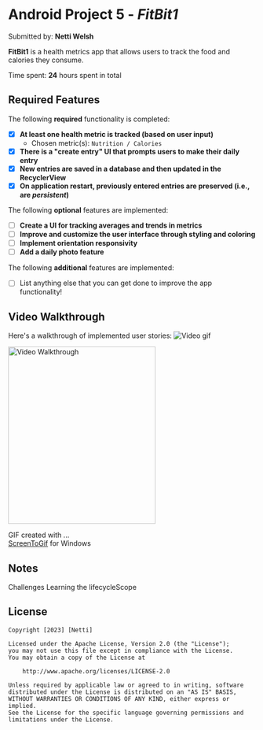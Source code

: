 # Android Project 5 - *FitBit1*

Submitted by: **Netti Welsh**

**FitBit1** is a health metrics app that allows users to track the food and calories they consume.

Time spent: **24** hours spent in total

## Required Features

The following **required** functionality is completed:

- [X] **At least one health metric is tracked (based on user input)**
  - Chosen metric(s): `Nutrition / Calories`
- [X] **There is a "create entry" UI that prompts users to make their daily entry**
- [X] **New entries are saved in a database and then updated in the RecyclerView**
- [X] **On application restart, previously entered entries are preserved (i.e., are *persistent*)**
 
The following **optional** features are implemented:

- [ ] **Create a UI for tracking averages and trends in metrics**
- [ ] **Improve and customize the user interface through styling and coloring**
- [ ] **Implement orientation responsivity**
- [ ] **Add a daily photo feature**

The following **additional** features are implemented:

- [ ] List anything else that you can get done to improve the app functionality!

## Video Walkthrough

Here's a walkthrough of implemented user stories:
![Video gif](https://imgur.com/a/8INrFMY.gif)

<img src='app/src/main/res/drawable/bitfit1.gif' title='Video Walkthrough' height='360' width='300' alt='Video Walkthrough' />

GIF created with ...  
[ScreenToGif](https://www.screentogif.com/) for Windows


## Notes

Challenges Learning the lifecycleScope

## License

    Copyright [2023] [Netti]

    Licensed under the Apache License, Version 2.0 (the "License");
    you may not use this file except in compliance with the License.
    You may obtain a copy of the License at

        http://www.apache.org/licenses/LICENSE-2.0

    Unless required by applicable law or agreed to in writing, software
    distributed under the License is distributed on an "AS IS" BASIS,
    WITHOUT WARRANTIES OR CONDITIONS OF ANY KIND, either express or implied.
    See the License for the specific language governing permissions and
    limitations under the License.